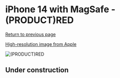 # iPhone 14 with MagSafe - (PRODUCT)RED

[Return to previous page](/iphone_14)

[High-resolution image from Apple](https://store.storeimages.cdn-apple.com/8756/as-images.apple.com/is/MPRW3?wid=4500&hei=4500&fmt=png)

<div style="width: 500px"><img src="/almost_uncompressed/MPRW3.webp" alt="(PRODUCT)RED"></div>

## Under construction

